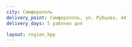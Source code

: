 ```yaml
---
city: Симферополь
delivery_point: Симферополь, ул. Рубцова, 44
delivery_days: 5 рабочих дня

layout: region_kpp
---
```

